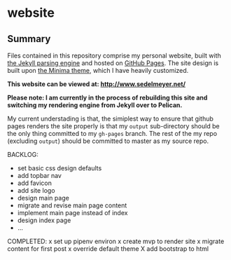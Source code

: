 # website

## Summary
Files contained in this repository comprise my personal website, built with <a href="https://jekyllrb.com/" target="_blank">the Jekyll parsing engine</a> and hosted on <a href="https://pages.github.com/" target="_blank">GitHub Pages</a>. The site design is built upon <a href="https://github.com/jekyll/minima" target="_blank">the Minima theme</a>, which I have heavily customized. 

**This website can be viewed at: http://www.sedelmeyer.net/**

**Please note: I am currently in the process of rebuilding this site and switching my rendering engine from Jekyll over to Pelican.**

My current understading is that, the simiplest way to ensure that github pages renders the site properly is that my `output` sub-directory should be the only thing committed to my `gh-pages` branch. The rest of the my repo (excluding `output`) should be committed to master as my source repo. 

BACKLOG:
- set basic css design defaults
- add topbar nav
- add favicon
- add site logo
- design main page
- migrate and revise main page content
- implement main page instead of index
- design index page
- ...

COMPLETED:
x set up pipenv environ
x create mvp to render site
x migrate content for first post
x override default theme
X add bootstrap to html 
